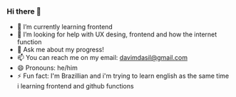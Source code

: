 ### Hi there 👋
- 🌱 I’m currently learning frontend
- 🤔 I’m looking for help with UX desing, frontend and how the internet function
- 💬 Ask me about my progress!
- 📫 You can reach me on my email: davimdasil@gmail.com
- 😄 Pronouns: he/him
- ⚡ Fun fact: I'm Brazillian and i'm trying to learn english as the same time i learning frontend and github functions

<!--
**Filautia47/Filautia47** is a ✨ _special_ ✨ repository because its `README.md` (this file) appears on your GitHub profile.

Here are some ideas to get you started:

- 🔭 I’m currently working on ...
- 🌱 I’m currently learning ...
- 👯 I’m looking to collaborate on ...
- 🤔 I’m looking for help with ...
- 💬 Ask me about ...
- 📫 How to reach me: ...
- 😄 Pronouns: ...
- ⚡ Fun fact: ...
-->
